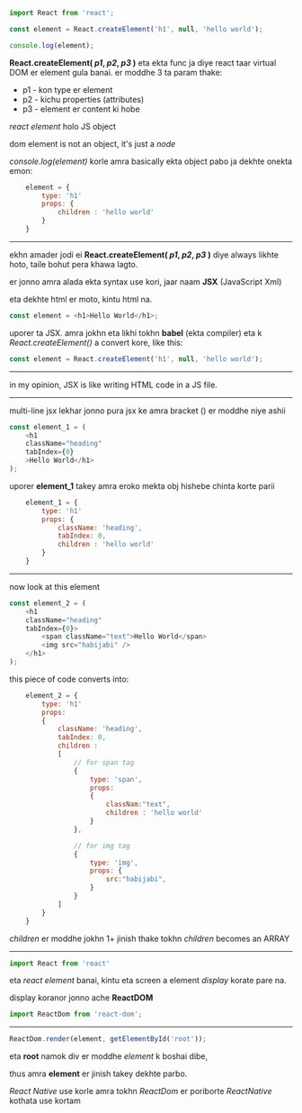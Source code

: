 ```js
import React from 'react';

const element = React.createElement('h1', null, 'hello world');

console.log(element);
```
**React.createElement( *p1*, *p2*, *p3* )** eta ekta func ja diye react taar virtual DOM er element gula banai. er moddhe 3 ta param thake:
- p1 - kon type er element 
- p2 - kichu properties (attributes)
- p3 - element er content ki hobe

*react element* holo JS object

dom element is not an object, it's just a *node*

*console.log(element)* korle amra basically ekta object pabo ja dekhte onekta emon:

```js
    element = {
        type: 'h1'
        props: {
            children : 'hello world'
        }
    }
```

---

ekhn amader jodi ei **React.createElement( *p1*, *p2*, *p3* )** diye always likhte hoto, taile bohut pera khawa lagto.

er jonno amra alada ekta syntax use kori, jaar naam **JSX** (JavaScript Xml)

eta dekhte html er moto, kintu html na.

```js
const element = <h1>Hello World</h1>;
```

uporer ta JSX.
amra jokhn eta likhi tokhn **babel** (ekta compiler) eta k *React.createElement()* a convert kore, like this: 

```js
const element = React.createElement('h1', null, 'hello world');
```
---

in my opinion, JSX is like writing HTML code in a JS file.

---

multi-line jsx lekhar jonno pura jsx ke amra bracket () er moddhe niye ashii

```js
const element_1 = (
    <h1 
    className="heading" 
    tabIndex={0}
    >Hello World</h1>
);
```



uporer **element_1** takey amra eroko mekta obj hishebe chinta korte parii

```js
    element_1 = {
        type: 'h1'
        props: {
            className: 'heading',
            tabIndex: 0,
            children : 'hello world'
        }
    }
```

---
now look at this element

```js
const element_2 = (
    <h1 
    className="heading" 
    tabIndex={0}>
        <span className="text">Hello World</span>
        <img src="habijabi" />
    </h1>
);
```

this piece of code converts into:

```js
    element_2 = {
        type: 'h1'
        props: 
        {
            className: 'heading',
            tabIndex: 0,
            children : 
            [
                // for span tag
                {
                    type: 'span',
                    props: 
                    {
                        classNam:"text",
                        children : 'hello world'
                    }
                },

                // for img tag
                {
                    type: 'img',
                    props: {
                        src:"habijabi",
                    }
                }
            ]
        }
    }
```

*children* er moddhe jokhn 1+ jinish thake tokhn *children* becomes an ARRAY

---

```js
import React from 'react'
```
eta *react element* banai, kintu eta screen a element *display* korate pare na. 

display koranor jonno ache **ReactDOM**

```js
import ReactDom from 'react-dom';
```

---

```js
ReactDom.render(element, getElementById('root'));
```

eta **root** namok div er moddhe *element* k boshai dibe,

thus amra **element** er jinish takey dekhte parbo.

*React Native* use korle amra tokhn *ReactDom* er poriborte
*ReactNative* kothata use kortam
